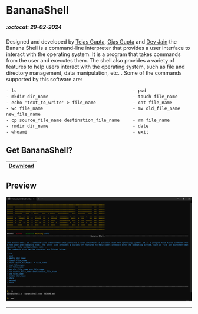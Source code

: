 # BananaShell
##### :octocat: 29-02-2024

Designed and developed by [Tejas Gupta](https://github.com/multiverseweb), [Ojas Gupta](https://github.com/ojas-git) and [Dev Jain](https://github.com/devvv180) the Banana Shell is a command-line interpreter that provides a user interface to interact with the operating system. It is a program that takes commands from the user and executes them. The shell also provides a variety of features to help users interact with the operating system, such as file and directory management, data manipulation, etc. . Some of the commands supported by this software are:
```
- ls                                            - pwd
- mkdir dir_name                                - touch file_name
- echo 'text_to_write' > file_name              - cat file_name
- wc file_name                                  - mv old_file_name new_file_name
- cp source_file_name destination_file_name     - rm file_name
- rmdir dir_name                                - date
- whoami                                        - exit
```

## Get BananaShell?

| [Download](https://github.com/multiverseweb/BananaShell/raw/refs/heads/main/BananaShell.exe) |
|-|

## Preview

![](https://raw.githubusercontent.com/multiverseweb/BananaShell/refs/heads/main/banana.png)


---
